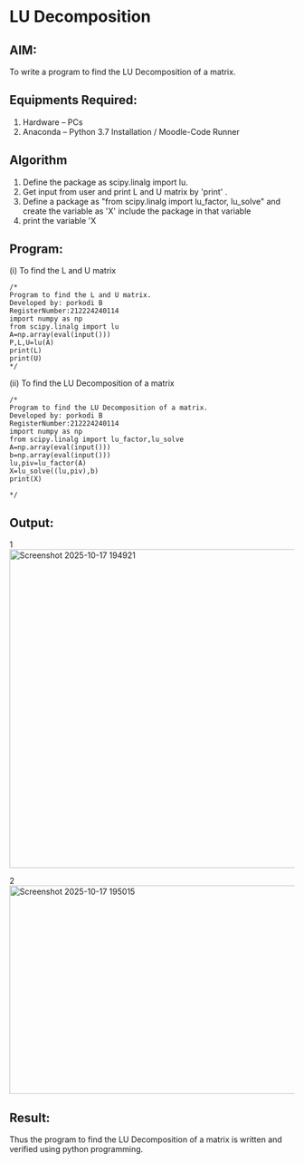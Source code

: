 # LU Decomposition 

## AIM:
To write a program to find the LU Decomposition of a matrix.

## Equipments Required:
1. Hardware – PCs
2. Anaconda – Python 3.7 Installation / Moodle-Code Runner

## Algorithm
1. Define the package as scipy.linalg import lu.
2. Get input from user and print L and U matrix by 'print' .
3. Define a package as "from scipy.linalg import lu_factor, lu_solve" and create the variable as 'X' include the package in that variable
4. print the variable 'X

## Program:
(i) To find the L and U matrix
```
/*
Program to find the L and U matrix.
Developed by: porkodi B
RegisterNumber:212224240114
import numpy as np
from scipy.linalg import lu
A=np.array(eval(input()))
P,L,U=lu(A)
print(L)
print(U) 
*/
```
(ii) To find the LU Decomposition of a matrix
```
/*
Program to find the LU Decomposition of a matrix.
Developed by: porkodi B
RegisterNumber:212224240114
import numpy as np
from scipy.linalg import lu_factor,lu_solve
A=np.array(eval(input()))
b=np.array(eval(input()))
lu,piv=lu_factor(A)
X=lu_solve((lu,piv),b)
print(X)

*/
```

## Output:
1
<img width="1264" height="563" alt="Screenshot 2025-10-17 194921" src="https://github.com/user-attachments/assets/b3bbf1f1-1dce-46dc-895f-5a7bc8a95862" />

2
<img width="862" height="368" alt="Screenshot 2025-10-17 195015" src="https://github.com/user-attachments/assets/f92870c6-4304-4cd6-8d85-fc8d1942e937" />





## Result:
Thus the program to find the LU Decomposition of a matrix is written and verified using python programming.

